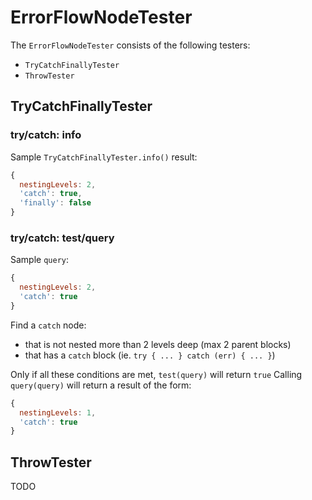 # ErrorFlowNodeTester

The `ErrorFlowNodeTester` consists of the following testers:

- `TryCatchFinallyTester`
- `ThrowTester`

## TryCatchFinallyTester

### try/catch: info

Sample `TryCatchFinallyTester.info()` result:

```js
{
  nestingLevels: 2,
  'catch': true,
  'finally': false
}
```

### try/catch: test/query

Sample `query`:

```js
{
  nestingLevels: 2,
  'catch': true
}
```

Find a `catch` node:

- that is not nested more than 2 levels deep (max 2 parent blocks)
- that has a `catch` block (ie. `try { ... } catch (err) { ... }`)

Only if all these conditions are met, `test(query)` will return `true`
Calling `query(query)` will return a result of the form:

```js
{
  nestingLevels: 1,
  'catch': true
}
```

## ThrowTester

TODO
